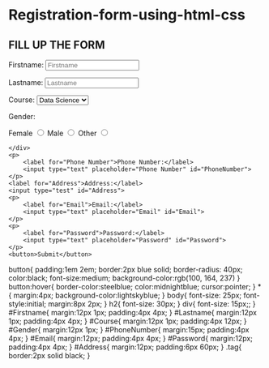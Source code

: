 # Registration-form-using-html-css
<!DOCTYPE html>
<html>

<head>
</head>
<title>
    Registration Form Fill Up
</title>

<body>
    <link rel="stylesheet" href="Mystyle.css">
    <h2>FILL UP THE FORM</h2>
    <p>
        <label for="Firstname">Firstname:</label>
        <input type="text" placeholder="Firstname" id="Firstname">
    </p>
    <p>
        <label for="Lastname">Lastname:</label>
        <input type="text" placeholder="Lastname" id="Lastname">
    </p>
    <label for="Course">Course:</label>
    <select name="Course" id="Course">
        <option value="Data Science">Data Science</option>
        <option value="ML & AI">ML & AI</option>
        <option value="Web Dev">Web Dev</option>
    </select>
    <p>
        <label for="Gender">Gender:</label>
    </p>
    <div>
        <label for="Female">Female</label>
        <input type="radio" name="Female" id="Female" value="Female">
        <label for="Male">Male</label>
        <input type="radio" name="Male" id="Male" value="Male">
        <label for="Other">Other</label>
        <input type="radio" name="Other" id="Other" value="Other">

    </div>
    <p>
        <label for="Phone Number">Phone Number:</label>
        <input type="text" placeholder="Phone Number" id="PhoneNumber">
    </p>
    <label for="Address">Address:</label>
    <input type="test" id="Address">
    <p>
        <label for="Email">Email:</label>
        <input type="text" placeholder="Email" id="Email">
    </p>
    <p>
        <label for="Password">Password:</label>
        <input type="text" placeholder="Password" id="Password">
    </p>
    <button>Submit</button>


</body>

</html>
button{
    padding:1em 2em;
    border:2px blue solid;
    border-radius: 40px;
    color:black;
    font-size:medium;
    background-color:rgb(100, 164, 237)
}
button:hover{
    border-color:steelblue;
    color:midnightblue;
    cursor:pointer;
}
*{
    margin:4px;
    background-color:lightskyblue;
}
body{
    font-size: 25px;
    font-style:initial;
    margin:8px 2px;
}
h2{
    font-size: 30px;
}
div{
    font-size: 15px;;
}
#Firstname{
    margin:12px 1px;
    padding:4px 4px;
}
#Lastname{
    margin:12px 1px;
     padding:4px 4px;
}
#Course{
    margin:12px 1px;
     padding:4px 12px;
}
#Gender{
    margin:12px 1px;
}
#PhoneNumber{
    margin:15px;
     padding:4px 4px;
}
#Email{
    margin:12px;
     padding:4px 4px;
}
#Password{
    margin:12px;
     padding:4px 4px;
}
#Address{
    margin:12px;
    padding:6px 60px;
}
.tag{
    border:2px solid black;
}
